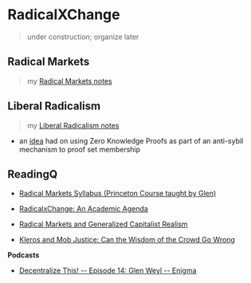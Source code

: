 # RadicalXChange
> under construction; organize later

## Radical Markets
> my [Radical Markets notes](./RadicalMarkets.md)

## Liberal Radicalism
> my [Liberal Radicalism notes](./LiberalRadicalism.md)

* an [idea](./LibRad.md) had on using Zero Knowledge Proofs as part of an anti-sybil mechanism to proof set membership

## ReadingQ

* [Radical Markets Syllabus (Princeton Course taught by Glen)](https://www.dropbox.com/s/fjzbpaoiq545s55/Syllabus.pdf?dl=0)
* [RadicalxChange: An Academic Agenda](https://papers.ssrn.com/sol3/papers.cfm?abstract_id=3291055)
* [Radical Markets and Generalized Capitalist Realism](https://medium.com/@mittmattmutt/radical-markets-and-generalized-capitalist-realism-16213b71ed8)

* [Kleros and Mob Justice: Can the Wisdom of the Crowd Go Wrong](https://medium.com/kleros/kleros-and-mob-justice-can-the-wisdom-of-the-crowd-go-wrong-ef311209ea36)

**Podcasts**
* [Decentralize This! -- Episode 14: Glen Weyl -- Enigma](https://blog.enigma.co/decentralize-this-episode-14-glen-weyl-c4b5aec22bfe)